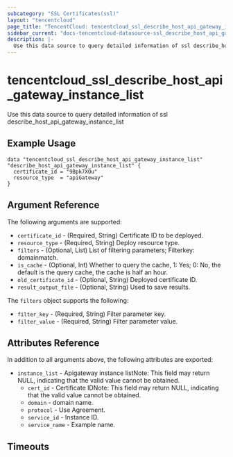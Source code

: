 ```yaml
---
subcategory: "SSL Certificates(ssl)"
layout: "tencentcloud"
page_title: "TencentCloud: tencentcloud_ssl_describe_host_api_gateway_instance_list"
sidebar_current: "docs-tencentcloud-datasource-ssl_describe_host_api_gateway_instance_list"
description: |-
  Use this data source to query detailed information of ssl describe_host_api_gateway_instance_list
---
```


# tencentcloud_ssl_describe_host_api_gateway_instance_list

Use this data source to query detailed information of ssl describe_host_api_gateway_instance_list

## Example Usage

```hcl
data "tencentcloud_ssl_describe_host_api_gateway_instance_list" "describe_host_api_gateway_instance_list" {
  certificate_id = "9Bpk7XOu"
  resource_type  = "apiGateway"
}
```

## Argument Reference

The following arguments are supported:

* `certificate_id` - (Required, String) Certificate ID to be deployed.
* `resource_type` - (Required, String) Deploy resource type.
* `filters` - (Optional, List) List of filtering parameters; Filterkey: domainmatch.
* `is_cache` - (Optional, Int) Whether to query the cache, 1: Yes; 0: No, the default is the query cache, the cache is half an hour.
* `old_certificate_id` - (Optional, String) Deployed certificate ID.
* `result_output_file` - (Optional, String) Used to save results.

The `filters` object supports the following:

* `filter_key` - (Required, String) Filter parameter key.
* `filter_value` - (Required, String) Filter parameter value.

## Attributes Reference

In addition to all arguments above, the following attributes are exported:

* `instance_list` - Apigateway instance listNote: This field may return NULL, indicating that the valid value cannot be obtained.
  * `cert_id` - Certificate IDNote: This field may return NULL, indicating that the valid value cannot be obtained.
  * `domain` - domain name.
  * `protocol` - Use Agreement.
  * `service_id` - Instance ID.
  * `service_name` - Example name.


## Timeouts

<no value>


